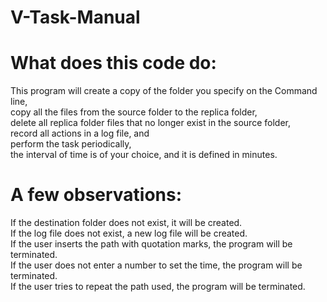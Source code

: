 # V-Task-Manual

# What does this code do:

This program will create a copy of the folder you specify on the Command line,  
copy all the files from the source folder to the replica folder,  
delete all replica folder files that no longer exist in the source folder,  
record all actions in a log file, and  
perform the task periodically,  
the interval of time is of your choice, and it is defined in minutes.  

# A few observations:

If the destination folder does not exist, it will be created.  
If the log file does not exist, a new log file will be created.  
If the user inserts the path with quotation marks, the program will be terminated.  
If the user does not enter a number to set the time, the program will be terminated.  
If the user tries to repeat the path used, the program will be terminated.



